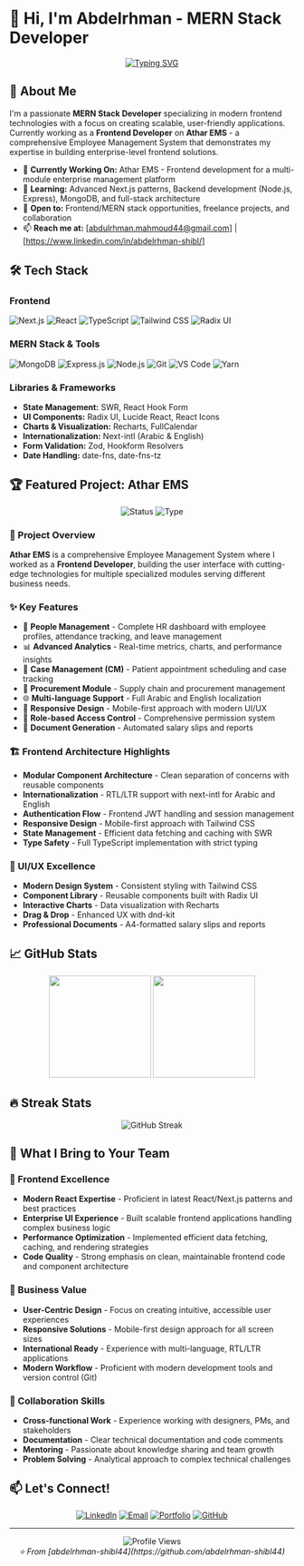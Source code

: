# 👋 Hi, I'm Abdelrhman - MERN Stack Developer

<div align="center">

[![Typing SVG](https://readme-typing-svg.herokuapp.com?font=Fira+Code&pause=1000&color=2196F3&center=true&vCenter=true&width=435&lines=MERN+Stack+Developer;React+%26+Next.js+Expert;Frontend+Specialist;TypeScript+Enthusiast;UI%2FUX+Designer;Always+Learning+New+Technologies)](https://git.io/typing-svg)

</div>

## 🚀 About Me

I'm a passionate **MERN Stack Developer** specializing in modern frontend technologies with a focus on creating scalable, user-friendly applications. Currently working as a **Frontend Developer** on **Athar EMS** - a comprehensive Employee Management System that demonstrates my expertise in building enterprise-level frontend solutions.

- 🔭 **Currently Working On:** Athar EMS - Frontend development for a multi-module enterprise management platform
- 🌱 **Learning:** Advanced Next.js patterns, Backend development (Node.js, Express), MongoDB, and full-stack architecture
- 💼 **Open to:** Frontend/MERN stack opportunities, freelance projects, and collaboration
- 📫 **Reach me at:** [abdulrhman.mahmoud44@gmail.com] | [https://www.linkedin.com/in/abdelrhman-shibl/]

## 🛠️ Tech Stack

### Frontend
![Next.js](https://img.shields.io/badge/Next.js-000000?style=for-the-badge&logo=next.js&logoColor=white)
![React](https://img.shields.io/badge/React-20232A?style=for-the-badge&logo=react&logoColor=61DAFB)
![TypeScript](https://img.shields.io/badge/TypeScript-007ACC?style=for-the-badge&logo=typescript&logoColor=white)
![Tailwind CSS](https://img.shields.io/badge/Tailwind_CSS-38B2AC?style=for-the-badge&logo=tailwind-css&logoColor=white)
![Radix UI](https://img.shields.io/badge/Radix%20UI-161618?style=for-the-badge&logo=radix-ui&logoColor=white)

### MERN Stack & Tools
![MongoDB](https://img.shields.io/badge/MongoDB-4EA94B?style=for-the-badge&logo=mongodb&logoColor=white)
![Express.js](https://img.shields.io/badge/Express.js-404D59?style=for-the-badge&logo=express&logoColor=white)
![Node.js](https://img.shields.io/badge/Node.js-43853D?style=for-the-badge&logo=node.js&logoColor=white)
![Git](https://img.shields.io/badge/Git-F05032?style=for-the-badge&logo=git&logoColor=white)
![VS Code](https://img.shields.io/badge/VS_Code-007ACC?style=for-the-badge&logo=visual-studio-code&logoColor=white)
![Yarn](https://img.shields.io/badge/Yarn-2C8EBB?style=for-the-badge&logo=yarn&logoColor=white)

### Libraries & Frameworks
- **State Management:** SWR, React Hook Form
- **UI Components:** Radix UI, Lucide React, React Icons
- **Charts & Visualization:** Recharts, FullCalendar
- **Internationalization:** Next-intl (Arabic & English)
- **Form Validation:** Zod, Hookform Resolvers
- **Date Handling:** date-fns, date-fns-tz

## 🏆 Featured Project: Athar EMS

<div align="center">
  <img src="https://img.shields.io/badge/Status-In%20Development-yellow?style=for-the-badge" alt="Status">
  <img src="https://img.shields.io/badge/Type-Enterprise%20Application-blue?style=for-the-badge" alt="Type">
</div>

### 🎯 Project Overview
**Athar EMS** is a comprehensive Employee Management System where I worked as a **Frontend Developer**, building the user interface with cutting-edge technologies for multiple specialized modules serving different business needs.

### ✨ Key Features
- 👥 **People Management** - Complete HR dashboard with employee profiles, attendance tracking, and leave management
- 📊 **Advanced Analytics** - Real-time metrics, charts, and performance insights
- 🏥 **Case Management (CM)** - Patient appointment scheduling and case tracking
- 💼 **Procurement Module** - Supply chain and procurement management
- 🌐 **Multi-language Support** - Full Arabic and English localization
- 📱 **Responsive Design** - Mobile-first approach with modern UI/UX
- 🔐 **Role-based Access Control** - Comprehensive permission system
- 📄 **Document Generation** - Automated salary slips and reports

### 🏗️ Frontend Architecture Highlights
- **Modular Component Architecture** - Clean separation of concerns with reusable components
- **Internationalization** - RTL/LTR support with next-intl for Arabic and English
- **Authentication Flow** - Frontend JWT handling and session management
- **Responsive Design** - Mobile-first approach with Tailwind CSS
- **State Management** - Efficient data fetching and caching with SWR
- **Type Safety** - Full TypeScript implementation with strict typing

### 🎨 UI/UX Excellence
- **Modern Design System** - Consistent styling with Tailwind CSS
- **Component Library** - Reusable components built with Radix UI
- **Interactive Charts** - Data visualization with Recharts
- **Drag & Drop** - Enhanced UX with dnd-kit
- **Professional Documents** - A4-formatted salary slips and reports

## 📈 GitHub Stats

<div align="center">
  <img height="180em" src="https://github-readme-stats.vercel.app/api?username=abdelrhman-shibl44&show_icons=true&theme=tokyonight&include_all_commits=true&count_private=true"/>
  <img height="180em" src="https://github-readme-stats.vercel.app/api/top-langs/?username=abdelrhman-shibl44&layout=compact&langs_count=8&theme=tokyonight"/>
</div>

## 🔥 Streak Stats
<div align="center">
  <img src="https://github-readme-streak-stats.herokuapp.com/?user=abdelrhman-shibl44&theme=tokyonight" alt="GitHub Streak" />
</div>

## 💼 What I Bring to Your Team

### 🎯 Frontend Excellence
- **Modern React Expertise** - Proficient in latest React/Next.js patterns and best practices
- **Enterprise UI Experience** - Built scalable frontend applications handling complex business logic
- **Performance Optimization** - Implemented efficient data fetching, caching, and rendering strategies
- **Code Quality** - Strong emphasis on clean, maintainable frontend code and component architecture

### 🌟 Business Value
- **User-Centric Design** - Focus on creating intuitive, accessible user experiences
- **Responsive Solutions** - Mobile-first design approach for all screen sizes
- **International Ready** - Experience with multi-language, RTL/LTR applications
- **Modern Workflow** - Proficient with modern development tools and version control (Git)

### 🤝 Collaboration Skills
- **Cross-functional Work** - Experience working with designers, PMs, and stakeholders
- **Documentation** - Clear technical documentation and code comments
- **Mentoring** - Passionate about knowledge sharing and team growth
- **Problem Solving** - Analytical approach to complex technical challenges

## 📫 Let's Connect!

<div align="center">

[![LinkedIn](https://img.shields.io/badge/LinkedIn-0077B5?style=for-the-badge&logo=linkedin&logoColor=white)](https://www.linkedin.com/in/abdelrhman-shibl/)
[![Email](https://img.shields.io/badge/Email-D14836?style=for-the-badge&logo=gmail&logoColor=white)](mailto:abdulrhman.mahmoud44@gmail.com)
[![Portfolio](https://img.shields.io/badge/Portfolio-000000?style=for-the-badge&logo=About.me&logoColor=white)](https://elshiblwebcraft.vercel.app/)
[![GitHub](https://img.shields.io/badge/GitHub-100000?style=for-the-badge&logo=github&logoColor=white)](https://github.com/abdelrhman-shibl44)

</div>

---

<div align="center">
  <img src="https://komarev.com/ghpvc/?username=abdelrhman-shibl44&color=blueviolet&style=for-the-badge" alt="Profile Views" />
</div>

<div align="center">
  <i>⭐ From [abdelrhman-shibl44](https://github.com/abdelrhman-shibl44)</i>
</div>
